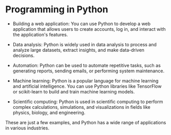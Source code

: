 # Programming in Python

- Building a web application: You can use Python to develop a web application that allows users to create accounts, log in, and interact with the application's features.

- Data analysis: Python is widely used in data analysis to process and analyze large datasets, extract insights, and make data-driven decisions.

- Automation: Python can be used to automate repetitive tasks, such as generating reports, sending emails, or performing system maintenance.

- Machine learning: Python is a popular language for machine learning and artificial intelligence. You can use Python libraries like TensorFlow or scikit-learn to build and train machine learning models.
- Scientific computing: Python is used in scientific computing to perform complex calculations, simulations, and visualizations in fields like physics, biology, and engineering.

These are just a few examples, and Python has a wide range of applications in various industries.